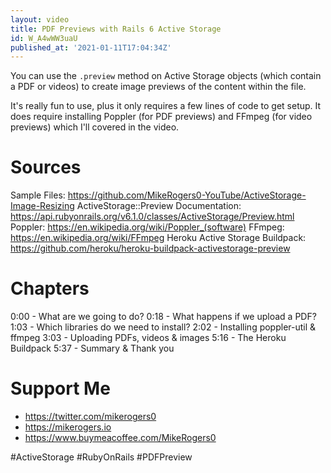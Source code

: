 ```yaml
---
layout: video
title: PDF Previews with Rails 6 Active Storage
id: W_A4wWW3uaU
published_at: '2021-01-11T17:04:34Z'
---
```

You can use the `.preview` method on Active Storage objects (which contain a PDF or videos) to create image previews of the content within the file.

It's really fun to use, plus it only requires a few lines of code to get setup. It does require installing Poppler (for PDF previews) and FFmpeg (for video previews) which I'll covered in the video.

# Sources

Sample Files: https://github.com/MikeRogers0-YouTube/ActiveStorage-Image-Resizing
ActiveStorage::Preview Documentation: https://api.rubyonrails.org/v6.1.0/classes/ActiveStorage/Preview.html
Poppler: https://en.wikipedia.org/wiki/Poppler_(software)
FFmpeg: https://en.wikipedia.org/wiki/FFmpeg
Heroku Active Storage Buildpack: https://github.com/heroku/heroku-buildpack-activestorage-preview

# Chapters

0:00 - What are we going to do?
0:18 - What happens if we upload a PDF?
1:03 - Which libraries do we need to install?
2:02 - Installing poppler-util & ffmpeg
3:03 - Uploading PDFs, videos & images
5:16 - The Heroku Buildpack
5:37 - Summary & Thank you

# Support Me

- https://twitter.com/mikerogers0
- https://mikerogers.io
- https://www.buymeacoffee.com/MikeRogers0

#ActiveStorage
#RubyOnRails
#PDFPreview